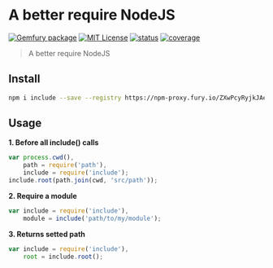 # A better require NodeJS

[![Gemfury package][gemfury-img]][gemfury-url] [![MIT License][license-img]][license-url] [![status][travis-img]][travis-url] [![coverage][coverall-img]][coverall-url]

> A better require NodeJS

## Install

```bash
npm i include --save --registry https://npm-proxy.fury.io/ZXwPcyRyjkJAeSsBzw9S/sixertoy/
```

## Usage

**1. Before all include() calls**
```javascript
var process.cwd(),
    path = require('path'),
    include = require('include');
include.root(path.join(cwd, 'src/path'));
```

**2. Require a module**
```javascript
var include = require('include'),
    module = include('path/to/my/module');
```

**3. Returns setted path**
```javascript
var include = require('include'),
    root = include.root();
```

[gemfury-url]: https://gemfury.com/f/partner
[gemfury-img]: http://gemfury.com/images/badge/light.png

[coverall-url]: https://coveralls.io/r/sixertoy/include
[coverall-img]: https://img.shields.io/coveralls/sixertoy/include.svg?style=flat-square

[travis-url]: https://travis-ci.org/sixertoy/include
[travis-img]: http://img.shields.io/travis/sixertoy/include.svg?style=flat-square

[license-img]: http://img.shields.io/badge/license-MIT-blue.svg?style=flat-square
[license-url]: LICENSE-MIT
